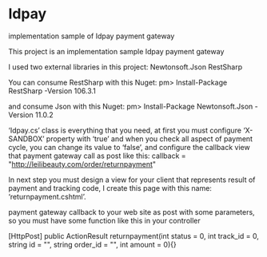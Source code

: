 # Idpay
implementation sample of Idpay payment gateway 

This project is an implementation sample Idpay payment gateway

I used two external libraries in this project:
Newtonsoft.Json
RestSharp

You can consume RestSharp with this Nuget:
pm> Install-Package RestSharp -Version 106.3.1

and consume Json with this Nuget:
pm> Install-Package Newtonsoft.Json -Version 11.0.2

‘Idpay.cs’ class is everything that you need, at first you must configure ‘X-SANDBOX’ property with ‘true’ and when you check all aspect of payment cycle, you can change its value to ‘false’, and configure the callback view that payment gateway call as post like this:
callback = "http://leilibeauty.com/order/returnpayment"

In next step you must design a view for your client that represents result of payment and tracking code, I create this page with this name: ‘returnpayment.cshtml’.

payment gateway callback to your web site as post with some parameters, so you must have some function like this in your controller

[HttpPost]
public ActionResult returnpayment(int status = 0, int track_id = 0, string id = "", string order_id = "", int amount = 0){}
